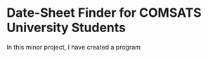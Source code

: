 
# Date-Sheet Finder for COMSATS University Students

In this minor project, I have created a program
